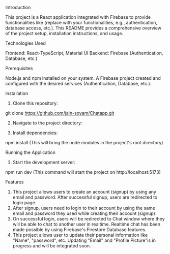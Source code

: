 Introduction

This project is a React application integrated with Firebase to provide functionalities like (replace with your functionalities, e.g., authentication, database access, etc.). This README provides a comprehensive overview of the project setup, installation instructions, and usage.

Technologies Used

Frontend: React-TypeScript, Material UI
Backend: Firebase (Authentication, Database, etc.)

Prerequisites

Node.js and npm installed on your system.
A Firebase project created and configured with the desired services (Authentication, Database, etc.).

Installation

1. Clone this repository:

git clone https://github.com/jain-soyam/Chatapp.git

2. Navigate to the project directory:

3. Install dependencies:

npm install (This will bring the node modules in the project's root directory)

Running the Application

1. Start the development server:

npm run dev (This command will start the project on http://localhost:5173)

Features

1. This project allows users to create an account (signup) by using any email and password. After successful signup, users are redirected to login page.
2. After signup, users need to login to their account by using the same email and password they used while creating their account (signup)
3. On successful login, users will be redirected to Chat window where they will be able to chat to another user in realtime. Realtime chat has been made possible by using Firebase's Firestore Database features.
4. This project allows user to update their personal information like "Name", "password", etc. Updating "Email" and "Profile Picture"is in progress and will be integrated soon.
